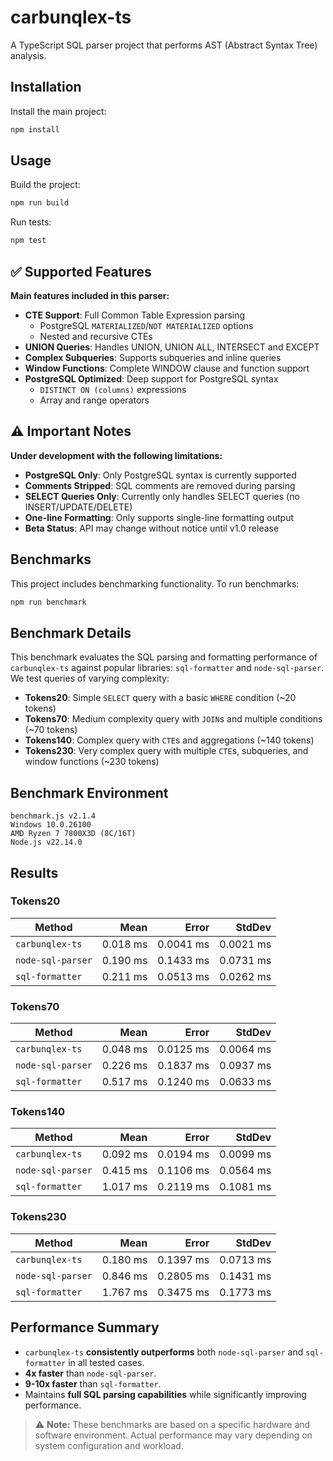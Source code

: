 # carbunqlex-ts

A TypeScript SQL parser project that performs AST (Abstract Syntax Tree) analysis.

## Installation

Install the main project:

```bash
npm install
```

## Usage

Build the project:

```bash
npm run build
```

Run tests:

```bash
npm test
```

## ✅ Supported Features

**Main features included in this parser:**

- **CTE Support**: Full Common Table Expression parsing
  - PostgreSQL `MATERIALIZED`/`NOT MATERIALIZED` options
  - Nested and recursive CTEs
- **UNION Queries**: Handles UNION, UNION ALL, INTERSECT and EXCEPT
- **Complex Subqueries**: Supports subqueries and inline queries
- **Window Functions**: Complete WINDOW clause and function support
- **PostgreSQL Optimized**: Deep support for PostgreSQL syntax
  - `DISTINCT ON (columns)` expressions
  - Array and range operators

## ⚠️ Important Notes

**Under development with the following limitations:**

- **PostgreSQL Only**: Only PostgreSQL syntax is currently supported
- **Comments Stripped**: SQL comments are removed during parsing
- **SELECT Queries Only**: Currently only handles SELECT queries (no INSERT/UPDATE/DELETE)
- **One-line Formatting**: Only supports single-line formatting output
- **Beta Status**: API may change without notice until v1.0 release

## Benchmarks

This project includes benchmarking functionality.
To run benchmarks:

```bash
npm run benchmark
```

## Benchmark Details

This benchmark evaluates the SQL parsing and formatting performance of `carbunqlex-ts` against popular libraries: `sql-formatter` and `node-sql-parser`. We test queries of varying complexity:

- **Tokens20**: Simple `SELECT` query with a basic `WHERE` condition (~20 tokens)
- **Tokens70**: Medium complexity query with `JOIN`s and multiple conditions (~70 tokens)
- **Tokens140**: Complex query with `CTE`s and aggregations (~140 tokens)
- **Tokens230**: Very complex query with multiple `CTE`s, subqueries, and window functions (~230 tokens)

## Benchmark Environment

```
benchmark.js v2.1.4  
Windows 10.0.26100  
AMD Ryzen 7 7800X3D (8C/16T)  
Node.js v22.14.0
```

## Results

### Tokens20
| Method                            | Mean       | Error     | StdDev    |
|---------------------------------- |-----------:|----------:|----------:|
| `carbunqlex-ts`                |    0.018 ms |  0.0041 ms |  0.0021 ms |
| `node-sql-parser`              |    0.190 ms |  0.1433 ms |  0.0731 ms |
| `sql-formatter`                |    0.211 ms |  0.0513 ms |  0.0262 ms |

### Tokens70
| Method                            | Mean       | Error     | StdDev    |
|---------------------------------- |-----------:|----------:|----------:|
| `carbunqlex-ts`                |    0.048 ms |  0.0125 ms |  0.0064 ms |
| `node-sql-parser`              |    0.226 ms |  0.1837 ms |  0.0937 ms |
| `sql-formatter`                |    0.517 ms |  0.1240 ms |  0.0633 ms |

### Tokens140
| Method                            | Mean       | Error     | StdDev    |
|---------------------------------- |-----------:|----------:|----------:|
| `carbunqlex-ts`                |    0.092 ms |  0.0194 ms |  0.0099 ms |
| `node-sql-parser`              |    0.415 ms |  0.1106 ms |  0.0564 ms |
| `sql-formatter`                |    1.017 ms |  0.2119 ms |  0.1081 ms |

### Tokens230
| Method                            | Mean       | Error     | StdDev    |
|---------------------------------- |-----------:|----------:|----------:|
| `carbunqlex-ts`                |    0.180 ms |  0.1397 ms |  0.0713 ms |
| `node-sql-parser`              |    0.846 ms |  0.2805 ms |  0.1431 ms |
| `sql-formatter`                |    1.767 ms |  0.3475 ms |  0.1773 ms |

## Performance Summary

- `carbunqlex-ts` **consistently outperforms** both `node-sql-parser` and `sql-formatter` in all tested cases.
- **4x faster** than `node-sql-parser`.
- **9-10x faster** than `sql-formatter`.
- Maintains **full SQL parsing capabilities** while significantly improving performance.

> ⚠️ **Note:** These benchmarks are based on a specific hardware and software environment. Actual performance may vary depending on system configuration and workload.
